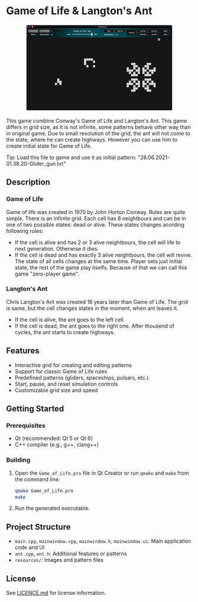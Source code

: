 # Game of Life & Langton's Ant

<p align="center">
   <img src="/resources/thumbnail.png" alt="Game of Life Thumbnail" width="400"/>
</p>

This game combine Conway's Game of Life and Langton's Ant. This game differs in grid size, as it is not infinite, some patterns behave other way than in original game. Due to small resolution of the grid, the ant will not come to the state, where he can create highways. However you can use him to create initial state for Game of Life.

Tip: Load this file to game and use it as initial pattern: "28.06.2021-01.38.20-Glider_gun.txt"

## Description

### Game of Life

Game of life was created in 1970 by John Horton Conway. Rules are quite simple. There is an infinite grid. Each cell has 8 neightbours and can be in one of two possible states: dead or alive. These states changes acording following rules:
- If the cell is alive and has 2 or 3 alive neightbours, the cell will life to next generation. Otherwise it dies.
- If the cell is dead and has exactly 3 alive neightbours, the cell will revive.
The state of all cells changes at the same time. Player sets just initial state, the rest of the game play itselfs. Because of that we can call this game "zero-player game".

### Langton's Ant

Chris Langton's Ant was created 16 years later than Game of Life. The grid is same, but the cell changes states in the moment, when ant leaves it.
- If the cell is alive, the ant goes to the left cell.
- If the cell is dead, the ant goes to the right one.
After thousend of cycles, the ant starts to create highways. 

## Features

- Interactive grid for creating and editing patterns
- Support for classic Game of Life rules
- Predefined patterns (gliders, spaceships, pulsars, etc.)
- Start, pause, and reset simulation controls
- Customizable grid size and speed

## Getting Started

### Prerequisites

- Qt (recommended: Qt 5 or Qt 6)
- C++ compiler (e.g., g++, clang++)

### Building

1. Open the `Game_of_Life.pro` file in Qt Creator or run `qmake` and `make` from the command line:
   ```bash
   qmake Game_of_Life.pro
   make
   ```
2. Run the generated executable.

## Project Structure

- `main.cpp`, `mainwindow.cpp`, `mainwindow.h`, `mainwindow.ui`: Main application code and UI
- `ant.cpp`, `ant.h`: Additional features or patterns
- `resources/`: Images and pattern files

## License

See [LICENCE.md](LICENCE.md) for license information.
